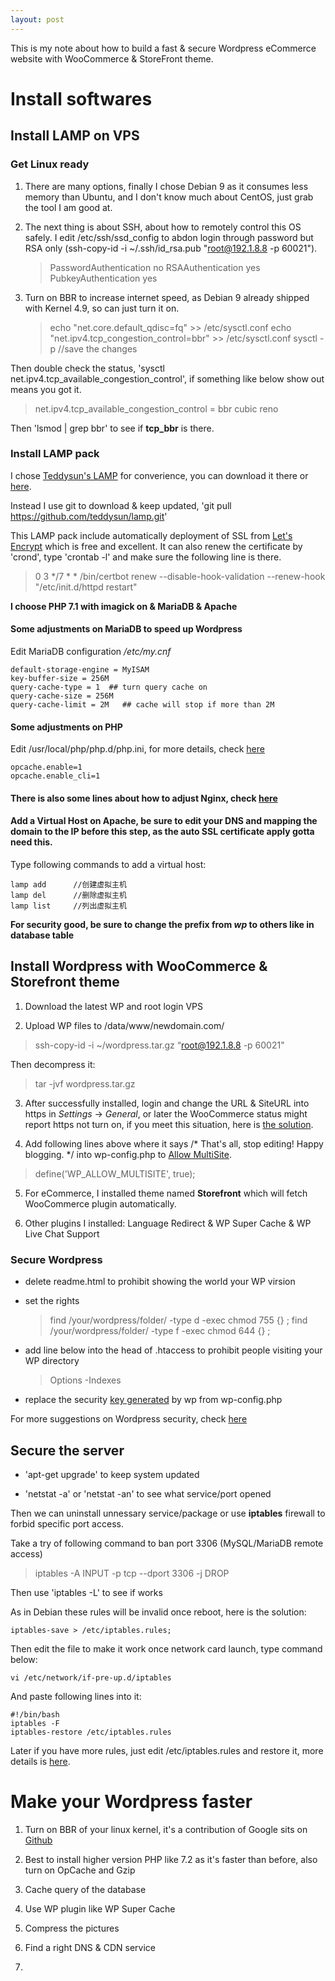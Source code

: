 ```yaml
---
layout: post
---
```

This is my note about how to build a fast & secure Wordpress eCommerce website with WooCommerce & StoreFront theme.

# Install softwares

## Install LAMP on VPS

### Get Linux ready
1. There are many options, finally I chose Debian 9 as it consumes less memory than Ubuntu, and I don't know much about CentOS, just grab the tool I am good at.

2. The next thing is about SSH, about how to remotely control this OS safely. I edit /etc/ssh/ssd_config to abdon login through password but RSA only (ssh-copy-id -i ~/.ssh/id_rsa.pub "root@192.1.8.8 -p 60021").

    >PasswordAuthentication  no
    >RSAAuthentication       yes
    >PubkeyAuthentication    yes

3. Turn on BBR to increase internet speed, as Debian 9 already shipped with Kernel 4.9, so can just turn it on.

    > echo "net.core.default_qdisc=fq" >> /etc/sysctl.conf
    > echo "net.ipv4.tcp_congestion_control=bbr" >> /etc/sysctl.conf
    > sysctl -p    //save the changes

Then double check the status, 'sysctl net.ipv4.tcp_available_congestion_control', if something like below show out means you got it.

> net.ipv4.tcp_available_congestion_control = bbr cubic reno 

Then 'lsmod | grep bbr' to see if **tcp_bbr** is there.

### Install LAMP pack
I chose [Teddysun's LAMP](https://github.com/teddysun/lamp) for converience, you can download it there or [here](https://lamp.sh/download.html).

Instead I use git to download & keep updated, 'git pull https://github.com/teddysun/lamp.git'

This LAMP pack include automatically deployment of SSL from [Let's Encrypt](https://letsencrypt.org) which is free and excellent. It can also renew the certificate by 'crond', type 'crontab -l' and make sure the following line is there.

> 0 3 */7 * * /bin/certbot renew --disable-hook-validation --renew-hook "/etc/init.d/httpd restart"

**I choose PHP 7.1 with imagick on & MariaDB & Apache** 

#### Some adjustments on MariaDB to speed up Wordpress
Edit MariaDB configuration */etc/my.cnf*

    default-storage-engine = MyISAM
    key-buffer-size = 256M
    query-cache-type = 1  ## turn query cache on
    query-cache-size = 256M
    query-cache-limit = 2M   ## cache will stop if more than 2M

#### Some adjustments on PHP
Edit /usr/local/php/php.d/php.ini, for more details, check [here](http://blog.csdn.net/weixin_36333654/article/details/52770325)

    opcache.enable=1
    opcache.enable_cli=1

#### There is also some lines about how to adjust Nginx, check [here](http://www.elecfans.com/d/633003.html)

#### Add a Virtual Host on Apache, be sure to edit your DNS and mapping the domain to the IP before this step, as the auto SSL certificate apply gotta need this.

Type following commands to add a virtual host:

    lamp add      //创建虚拟主机
    lamp del      //删除虚拟主机
    lamp list     //列出虚拟主机

**For security good, be sure to change the prefix from *wp* to others like in database table**

## Install Wordpress with WooCommerce & Storefront theme

1. Download the latest WP and root login VPS

2. Upload WP files to /data/www/newdomain.com/

> ssh-copy-id -i ~/wordpress.tar.gz “root@192.1.8.8 -p 60021"

Then decompress it:

> tar -jvf wordpress.tar.gz 

3. After successfully installed, login and change the URL & SiteURL into https in *Settings* -> *General*, or later the WooCommerce status might report https not turn on, if you meet this situation, here is [the solution](https://github.com/woocommerce/woocommerce/issues/13921).

4. Add following lines above where it says /* That's all, stop editing! Happy blogging. */ into wp-config.php to [Allow MultiSite](https://codex.wordpress.org/Create_A_Network).

> define('WP_ALLOW_MULTISITE', true);

5. For eCommerce, I installed theme named **Storefront** which will fetch WooCommerce plugin automatically.

6. Other plugins I installed: Language Redirect & WP Super Cache & WP Live Chat Support 


### Secure Wordpress ###

* delete readme.html to prohibit showing the world your WP virsion

* set the rights

    > find /your/wordpress/folder/ -type d -exec chmod 755 {} \;
    > find /your/wordpress/folder/ -type f -exec chmod 644 {} \;

* add line below into the head of .htaccess to prohibit people visiting your WP directory

    > Options -Indexes

* replace the security [key generated](http://www.luoxiao123.cn/go/?url=https://api.wordpress.org/secret-key/1.1/salt/) by wp from wp-config.php

For more suggestions on Wordpress security, check [here](http://www.luoxiao123.cn/1172-2.html)


## Secure the server ###

* 'apt-get upgrade' to keep system updated

* 'netstat -a' or 'netstat -an' to see what service/port opened

Then we can uninstall unnessary service/package or use **iptables** firewall to forbid specific port access.

Take a try of following command to ban port 3306 (MySQL/MariaDB remote access)

> iptables -A INPUT -p tcp --dport 3306 -j DROP

Then use 'iptables -L' to see if works

As in Debian these rules will be invalid once reboot, here is the solution:

    iptables-save > /etc/iptables.rules;
    
Then edit the file to make it work once network card launch, type command below:

    vi /etc/network/if-pre-up.d/iptables

And paste following lines into it:

    #!/bin/bash
    iptables -F
    iptables-restore /etc/iptables.rules

Later if you have more rules, just edit /etc/iptables.rules and restore it, more details is [here](http://blog.csdn.net/yygydjkthh/article/details/50772238).

# Make your Wordpress faster #

1. Turn on BBR of your linux kernel, it's a contribution of Google sits on [Github](https://github.com/google/bbr)

2. Best to install higher version PHP like 7.2 as it's faster than before, also turn on OpCache and Gzip

3. Cache query of the database

4. Use WP plugin like WP Super Cache

5. Compress the pictures

6. Find a right DNS & CDN service

3. 
